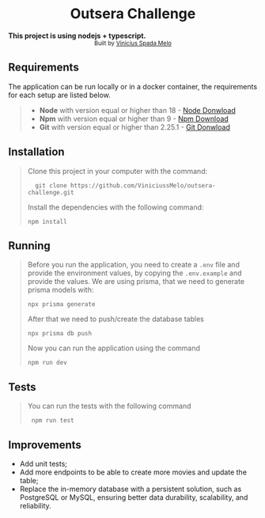 <div align="center">
  <h1>Outsera Challenge</h1>
</div>
<div>
  <strong>This project is using nodejs + typescript.</strong>
</div>

<div align="center">
  <sub>Built by
  <a href="https://www.linkedin.com/in/vinicius-spada-melo/">Vinicius Spada Melo</a>
</div>

## Requirements
The application can be run locally or in a docker container, the requirements for each setup are listed below.

> - **Node** with version equal or higher than 18 - [Node Donwload](https://nodejs.org/pt-br/download/)
> - **Npm** with version equal or higher than 9 - [Npm Download](https://www.npmjs.com/package/download)
> - **Git** with version equal or higher than 2.25.1 - [Git Donwload](https://git-scm.com/downloads)

## Installation
> Clone this project in your computer with the command:
> ```
> 	git clone https://github.com/ViniciussMelo/outsera-challenge.git
> ```
> Install the dependencies with the following command:
> ```
> npm install
> ```

## Running
> Before you run the application, you need to create a ```.env``` file and provide the environment values, by copying the ```.env.example``` and provide the values.
> We are using prisma, that we need to generate prisma models with:
>
> ```
> npx prisma generate
> ```
> After that we need to push/create the database tables
>
> ```
> npx prisma db push
> ```
> Now you can run the application using the command
>
> ```
> npm run dev
> ```

## Tests
> You can run the tests with the following command
>
> ```
>  npm run test
> ```

## Improvements
- Add unit tests;
- Add more endpoints to be able to create more movies and update the table;
- Replace the in-memory database with a persistent solution, such as PostgreSQL or MySQL, ensuring better data durability, scalability, and reliability.